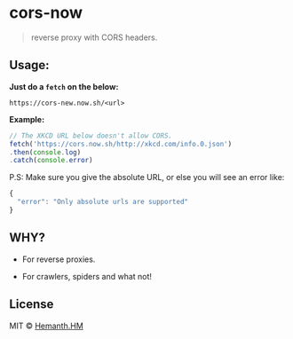 # cors-now 

> reverse proxy with CORS headers.


## Usage:

__Just do a `fetch` on the below:__

```
https://cors-new.now.sh/<url>
```

__Example:__

```js
// The XKCD URL below doesn't allow CORS.
fetch('https://cors.now.sh/http://xkcd.com/info.0.json')
.then(console.log)
.catch(console.error)
```

P.S: Make sure you give the absolute URL, or else you will see an error like:

```js
{
  "error": "Only absolute urls are supported"
}
```

## WHY?

* For reverse proxies.

* For crawlers, spiders and what not! 

## License

MIT © [Hemanth.HM](https://h3manth.com)
